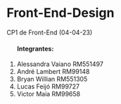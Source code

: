 # Front-End-Design
CP1 de Front-End (04-04-23)


<ol><h4>Integrantes:</h4></ol>
<ol> 

<li>Alessandra Vaiano RM551497</li>  

<li>André Lambert RM99148</li>  

<li>Bryan Willian RM551305</li>

<li>Lucas Feijó RM99727</li>
  
<li>Victor Maia RM99658</li>

</ol>




